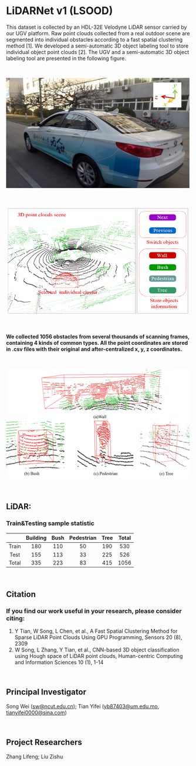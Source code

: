 # LiDARNet v1 (LSOOD)

This dataset is collected by an HDL-32E Velodyne LiDAR sensor carried by our UGV platform. Raw point clouds collected from a real outdoor scene are segmented into individual obstacles according to a fast spatial clustering method [1]. We developed a semi-automatic 3D object labeling tool to store individual object point clouds [2]. The UGV and a semi-automatic 3D object labeling tool are presented in the following figure. 

&nbsp;
<p float="left">
    <img width="500" height="300" src="images/Car.jpg"/>

</p>
&nbsp;
<p float="left">
    <img width="500" height="300" src="images/Tool1.png"/>
</p>
&nbsp;

**We collected 1056 obstacles from several thousands of scanning frames, containing 4 kinds of common types. All the point coordinates are stored in .csv files with their original and after-centralized x, y, z coordinates.**

&nbsp;
<p float="left">
    <img width="500" height="300" src="images/Tool2.png"/>
</p>

&nbsp;

## LiDAR:
### Train&Testing sample statistic

|       | Building | Bush | Pedestrian | Tree | Total |
| :---: | :---:    |:---: |      :---: |:---: | :---: |
| Train | 180 | 110 | 50 | 190 | 530 |
| Test  | 155 | 113 | 33 | 225 | 526 |
| Total | 335 | 223 | 83 | 415 | 1056 |

&nbsp;
## Citation
### If you find our work useful in your research, please consider citing:

1.	Y Tian, W Song, L Chen, et al., A Fast Spatial Clustering Method for Sparse LiDAR Point Clouds Using GPU Programming, Sensors 20 (8), 2309
2.	W Song, L Zhang, Y Tian, et al., CNN-based 3D object classification using Hough space of LiDAR point clouds, Human-centric Computing and Information Sciences 10 (1), 1-14

&nbsp;
## Principal Investigator
Song Wei (sw@ncut.edu.cn); Tian Yifei (yb87403@um.edu.mo, tianyifei0000@sina.com) 

&nbsp;
## Project Researchers
Zhang Lifeng; Liu Zishu
